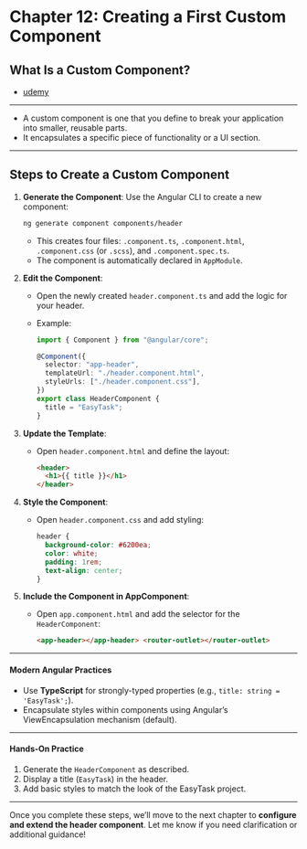 # **Chapter 12: Creating a First Custom Component**

## **What Is a Custom Component?**

- [udemy](https://www.udemy.com/course/the-complete-guide-to-angular-2/learn/lecture/43788462#overview)

---

- A custom component is one that you define to break your application into smaller, reusable parts.
- It encapsulates a specific piece of functionality or a UI section.

---

## **Steps to Create a Custom Component**

1. **Generate the Component**:
   Use the Angular CLI to create a new component:

   ```bash
   ng generate component components/header
   ```

   - This creates four files: `.component.ts`, `.component.html`, `.component.css` (or `.scss`), and `.component.spec.ts`.
   - The component is automatically declared in `AppModule`.

2. **Edit the Component**:

   - Open the newly created `header.component.ts` and add the logic for your header.
   - Example:

     ```typescript
     import { Component } from "@angular/core";

     @Component({
       selector: "app-header",
       templateUrl: "./header.component.html",
       styleUrls: ["./header.component.css"],
     })
     export class HeaderComponent {
       title = "EasyTask";
     }
     ```

3. **Update the Template**:

   - Open `header.component.html` and define the layout:
     ```html
     <header>
       <h1>{{ title }}</h1>
     </header>
     ```

4. **Style the Component**:

   - Open `header.component.css` and add styling:
     ```css
     header {
       background-color: #6200ea;
       color: white;
       padding: 1rem;
       text-align: center;
     }
     ```

5. **Include the Component in AppComponent**:
   - Open `app.component.html` and add the selector for the `HeaderComponent`:
     ```html
     <app-header></app-header> <router-outlet></router-outlet>
     ```

---

#### **Modern Angular Practices**

- Use **TypeScript** for strongly-typed properties (e.g., `title: string = 'EasyTask';`).
- Encapsulate styles within components using Angular’s ViewEncapsulation mechanism (default).

---

#### **Hands-On Practice**

1. Generate the `HeaderComponent` as described.
2. Display a title (`EasyTask`) in the header.
3. Add basic styles to match the look of the EasyTask project.

---

Once you complete these steps, we’ll move to the next chapter to **configure and extend the header component**. Let me know if you need clarification or additional guidance!
